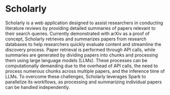 # Scholarly

Scholarly is a web application designed to assist researchers in conducting literature reviews by providing detailed summaries of papers relevant to their search queries. Currently demonstrated with arXiv as a proof of concept, Scholarly retrieves and summarizes papers from research databases to help researchers quickly evaluate content and streamline the discovery process. Paper retrieval is performed through API calls, while summaries are generated by dividing papers into chunks and processing them using large language models (LLMs). These processes can be computationally demanding due to the overhead of API calls, the need to process numerous chunks across multiple papers, and the inference time of LLMs. To overcome these challenges, Scholarly leverages Spark to parallelize its workflows, as processing and summarizing individual papers can be handled independently.
